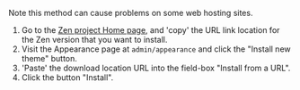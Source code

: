 Note this method can cause problems on some web hosting sites.

1. Go to the [Zen project Home page](/project/zen " Zen project homepage; with downloads. (This link opens in a new tab/window.)"), and 'copy' the URL link location for the Zen version that you want to install.
2. Visit the Appearance page at `admin/appearance` and click the "Install new theme" button.
3. 'Paste' the download location URL into the field-box "Install from a URL".
4. Click the button "Install".